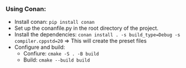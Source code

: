 ### Using Conan:
* Install conan: `pip install conan`
* Set up the conanfile.py in the root directory of the project.
* Install the dependencies: `conan install . -s build_type=Debug -s compiler.cppstd=20` => This will create the preset files
* Configure and build:
    - Confiure: `cmake -S . -B build`
    - Build: `cmake --build build`